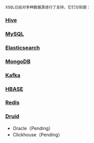 	XSQL已经对多种数据源进行了支持，它们分别是：

### [Hive](hive.md)
### [MySQL](mysql.md)
### [Elasticsearch](elasticsearch.md)
### [MongoDB](mongo.md)
### [Kafka](kafka.md)
### [HBASE](hbase.md)
### [Redis](redis.md)
### [Druid](druid.md)

- Oracle（Pending）
- Clickhouse（Pending）